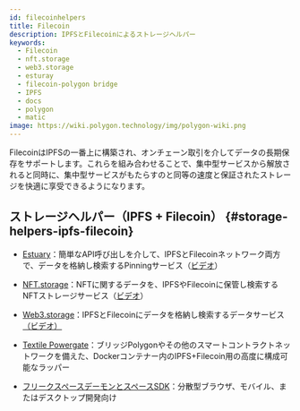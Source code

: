 ```yaml
---
id: filecoinhelpers
title: Filecoin
description: IPFSとFilecoinによるストレージヘルパー
keywords:
  - Filecoin
  - nft.storage
  - web3.storage
  - esturay
  - filecoin-polygon bridge
  - IPFS
  - docs
  - polygon
  - matic
image: https://wiki.polygon.technology/img/polygon-wiki.png
---
```


FilecoinはIPFSの一番上に構築され、オンチェーン取引を介してデータの長期保存をサポートします。これらを組み合わせることで、集中型サービスから解放されると同時に、集中型サービスがもたらすのと同等の速度と保証されたストレージを快適に享受できるようになります。

## ストレージヘルパー（IPFS + Filecoin） {#storage-helpers-ipfs-filecoin}

- [Estuary](https://estuary.tech)：簡単なAPI呼び出しを介して、IPFSとFilecoinネットワーク両方で、データを格納し検索するPinningサービス（[ビデオ](https://www.youtube.com/watch?v=AHAMHbpioGw)）

- [NFT.storage](https://nft.storage)：NFTに関するデータを、IPFSやFilecoinに保管し検索するNFTストレージサービス（[ビデオ](https://youtu.be/Ckb4RRJo-W0)）

- [Web3.storage](https://web3.storage)：IPFSとFilecoinにデータを格納し検索するデータサービス[（ビデオ）](https://youtu.be/lPEqg6oL3Nk)

- [Textile Powergate](https://docs.textile.io/powergate/)：ブリッジPolygonやその他のスマートコントラクトネットワークを備えた、Dockerコンテナー内のIPFS+Filecoin用の高度に構成可能なラッパー

- [フリークスペースデーモンとスペースSDK](https://fleek.co/space-sdk/)：分散型ブラウザ、モバイル、またはデスクトップ開発向け

